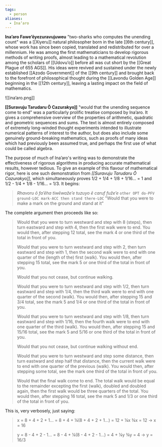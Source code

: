 ```yaml
---
tags:
  - person
aliases:
  - Inaʼaro
---
```

**Inaʼaro Faweʼēyezuravujuweu** "two-sharks who computes the unending count" was a [[Xiyeru]] natural philosopher born in the late [[6th century]], whose work has since been copied, translated and redistributed for over a millennium. He was among the first mathematicians to develop rigorous methods of writing proofs, almost leading to a mathematical revolution among the scholars of [[Udovuʼo]] before all was cut short by the [[Great Plague of 655 AGS]]. His ideas were revived and sustained under the newly established [[Azodo Government]] of the [[9th century]] and brought back to the forefront of philosophical thought during the [[Lavondu Golden Age]] beginning in the [[12th century]], leaving a lasting impact on the field of mathematics.

![[inaʼaro.png]]

**[[Suravuju Tarudaru Ō Cazurakyo]]** "would that the unending sequence come to end" was a particularly prolific treatise composed by Inaʼaro. It gives a comprehensive overview of the properties of arithmetic, quadratic and geometric sequences and sums. The text is almost entirely composed of extremely long-winded thought experiments intended to illustrate numerical patterns of interest to the author, but does also include some genuinely ground-breaking mathematics, such as proofs of many ideas which had previously been assumed true, and perhaps the first use of what could be called algebra.

The purpose of much of Inaʼaro's writing was to demonstrate the effectiveness of rigorous algorithms in producing accurate mathematical results, however tedious. To give an example of this flavour of mathematical rigor, here is one such demonstration from *[[Suravuju Tarudaru Ō Cazurakyo]]*, which simultaneously proves 1/2 + 1/4 + 1/8 + 1/16... = 1 and 1/2 - 1/4 + 1/8 - 1/16... = 1/3. It begins:
> *Rhavoru ō faʼēha tiwēwažeʼe tuzuyo ē caruf fužeʼe*
> `other OPT do-PFV ground-LOC mark-ACC then stand there-LOC`
> "Would that you were to make a mark on the ground and stand at it"

The complete argument then proceeds like so:
> Would that you were to turn westward and step with 8 (steps), then turn eastward and step with 4, then the first walk were to end.
> You would then, after stepping 12 total, see the mark 4 or one third of the total in front of you.
> 
> Would that you were to turn westward and step with 2, then turn eastward and step with 1, then the second walk were to end with one quarter of the (length of the) first (walk).
> You would then, after stepping 15 total, see the mark 5 or one third of the total in front of you.
> 
> Would that you not cease, but continue walking.
> 
> Would that you were to turn westward and step with 1/2, then turn eastward and step with 1/4, then the third walk were to end with one quarter of the second (walk).
> You would then, after stepping 15 and 3/4 total, see the mark 5 and 1/4 or one third of the total in front of you.
> 
> Would that you were to turn westward and step with 1/8, then turn eastward and step with 1/16, then the fourth walk were to end with one quarter of the third (walk).
> You would then, after stepping 15 and 15/16 total, see the mark 5 and 5/16 or one third of the total in front of you.
> 
> Would that you not cease, but continue walking without end.
> 
> Would that you were to turn westward and step some distance, then turn eastward and step half that distance, then the current walk were to end with one quarter of the previous (walk).
> You would then, after stepping some total, see the mark one third of the total in front of you.
> 
> Would that the final walk come to end.
> The total walk would be equal to the remainder excepting the first (walk), doubled and doubled again, then the first walk would be three quarters of the total.
> You would then, after stepping 16 total, see the mark 5 and 1/3 or one third of the total in front of you.

This is, very verbosely, just saying:
> x = 8 + 4 + 2 + 1... = 8 + 4 + ¼(8 + 4 + 2 + 1...) = 12 + ¼x
> ¾x = 12 → x = 16
> 
> y = 8 - 4 + 2 - 1... = 8 - 4 + ¼(8 - 4 + 2 - 1...) = 4 + ¼y
> ¾y = 4 → y = 16/3